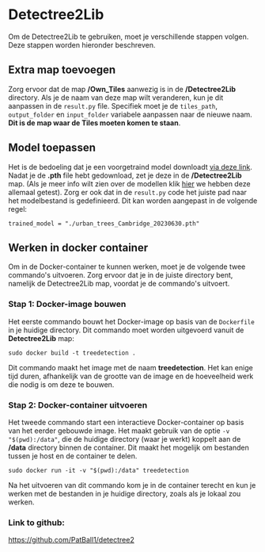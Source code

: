 # Detectree2Lib
Om de Detectree2Lib te gebruiken, moet je verschillende stappen volgen. Deze stappen worden hieronder beschreven.

## Extra map toevoegen
Zorg ervoor dat de map **/Own_Tiles** aanwezig is in de **/Detectree2Lib** directory. Als je de naam van deze map wilt veranderen, kun je dit aanpassen in de `result.py` file. Specifiek moet je de `tiles_path`, `output_folder` en `input_folder` variabele aanpassen naar de nieuwe naam. **Dit is de map waar de Tiles moeten komen te staan**.

## Model toepassen
Het is de bedoeling dat je een voorgetraind model downloadt [via deze link](https://zenodo.org/records/12773341). Nadat je de **.pth** file hebt gedownload, zet je deze in de **/Detectree2Lib** map. (Als je meer info wilt zien over de modellen klik [hier](docs/) we hebben deze allemaal getest). Zorg er ook dat in de `result.py` code het juiste pad naar het modelbestand is gedefinieerd. Dit kan worden aangepast in de volgende regel:
```
trained_model = "./urban_trees_Cambridge_20230630.pth"
```

## Werken in docker container
Om in de Docker-container te kunnen werken, moet je de volgende twee commando's uitvoeren. Zorg ervoor dat je in de juiste directory bent, namelijk de Detectree2Lib map, voordat je de commando's uitvoert.

### Stap 1: Docker-image bouwen
Het eerste commando bouwt het Docker-image op basis van de `Dockerfile` in je huidige directory. Dit commando moet worden uitgevoerd vanuit de **Detectree2Lib** map:
```
sudo docker build -t treedetection .
```
Dit commando maakt het image met de naam **treedetection**. Het kan enige tijd duren, afhankelijk van de grootte van de image en de hoeveelheid werk die nodig is om deze te bouwen.

### Stap 2: Docker-container uitvoeren
Het tweede commando start een interactieve Docker-container op basis van het eerder gebouwde image. Het maakt gebruik van de optie `-v "$(pwd):/data"`, die de huidige directory (waar je werkt) koppelt aan de **/data** directory binnen de container. Dit maakt het mogelijk om bestanden tussen je host en de container te delen.

```
sudo docker run -it -v "$(pwd):/data" treedetection
```
Na het uitvoeren van dit commando kom je in de container terecht en kun je werken met de bestanden in je huidige directory, zoals als je lokaal zou werken.


### Link to github: 
https://github.com/PatBall1/detectree2 


